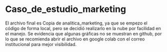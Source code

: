 # Caso_de_estudio_marketing

El archivo final es Copia de analítica_marketing, ya que se empezo el código de forma local, pero se decidió realizarlo en la nube por facilidad en el manejo.
Se evidencia que algunas gráficas no se muestran en github, por lo que se recomienda abrir el archivo en google colab con el correo institucional para mejor visibilidad.
